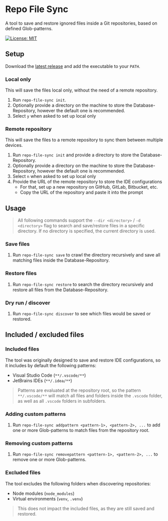 # Repo File Sync
A tool to save and restore ignored files inside a Git repositories, based on defined Glob-patterns.

[![License: MIT](https://img.shields.io/badge/License-MIT-yellow.svg)](https://opensource.org/licenses/MIT)
<br>

## Setup 
Download the [latest release](https://github.com/MatthiasHarzer/repo-file-sync/releases) and add the executable to your `PATH`.

### Local only
This will save the files local only, without the need of a remote repository.
1. Run `repo-file-sync init`.
2. Optionally provide a directory on the machine to store the Database-Repository, however the default one is recommended.
3. Select `y` when asked to set up local only

### Remote repository
This will save the files to a remote repository to sync them between multiple devices.
1. Run `repo-file-sync init` and provide a directory to store the Database-Repository.
2. Optionally provide a directory on the machine to store the Database-Repository, however the default one is recommended.
3. Select `n` when asked to set up local only
4. Provide the URL of the remote repository to store the IDE configurations
    - For that, set up a new repository on GitHub, GitLab, Bitbucket, etc.
    - Copy the URL of the repository and paste it into the prompt

## Usage
> All following commands support the `--dir <directory>` / `-d <directory>` flag to search and save/restore files in a specific directory. If no directory is specified, the current directory is used.

### Save files
1. Run `repo-file-sync save` to crawl the directory recursively and save all matching files inside the Database-Repository.

### Restore files
1. Run `repo-file-sync restore` to search the directory recursively and restore all files from the Database-Repository.

### Dry run / discover
1. Run `repo-file-sync discover` to see which files would be saved or restored.

## Included / excluded files
### Included files
The tool was originally designed to save and restore IDE configurations, so it includes by default the following patterns:
- Visual Studio Code (`**/.vscode/**`)
- JetBrains IDEs (`**/.idea/**`)
> Patterns are evaluated at the repository root, so the pattern `**/.vscode/**` will match all files and folders inside the `.vscode` folder, as well as all `.vscode` folders in subfolders.

### Adding custom patterns
1. Run `repo-file-sync addpattern <pattern-1>, <pattern-2>, ...` to add one or more Glob-patterns to match files from the repository root.

### Removing custom patterns
1. Run `repo-file-sync removepattern <pattern-1>, <pattern-2>, ...` to remove one or more Glob-patterns.


### Excluded files
The tool excludes the following folders when discovering repositories:
- Node modules (`node_modules`)
- Virtual environments (`venv`, `.venv`)
> This does not impact the included files, as they are still saved and restored.